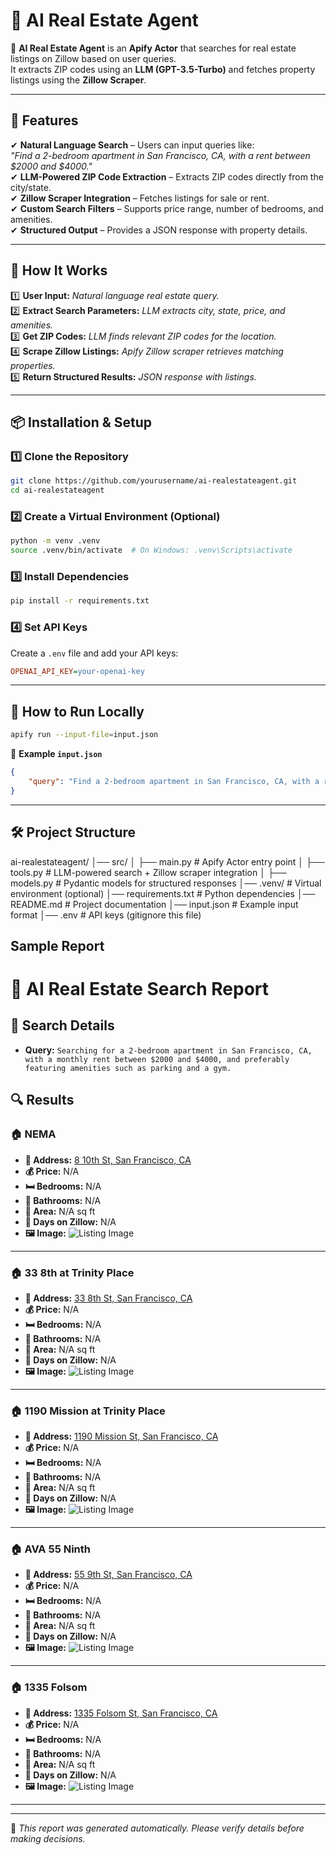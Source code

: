 # 🏡 AI Real Estate Agent

🚀 **AI Real Estate Agent** is an **Apify Actor** that searches for real estate listings on Zillow based on user queries.  
It extracts ZIP codes using an **LLM (GPT-3.5-Turbo)** and fetches property listings using the **Zillow Scraper**.

---

## 📌 **Features**
✔ **Natural Language Search** – Users can input queries like:  
   _"Find a 2-bedroom apartment in San Francisco, CA, with a rent between $2000 and $4000."_  
✔ **LLM-Powered ZIP Code Extraction** – Extracts ZIP codes directly from the city/state.  
✔ **Zillow Scraper Integration** – Fetches listings for sale or rent.  
✔ **Custom Search Filters** – Supports price range, number of bedrooms, and amenities.  
✔ **Structured Output** – Provides a JSON response with property details.  

---

## 🚀 **How It Works**
1️⃣ **User Input:** _Natural language real estate query._  
2️⃣ **Extract Search Parameters:** _LLM extracts city, state, price, and amenities._  
3️⃣ **Get ZIP Codes:** _LLM finds relevant ZIP codes for the location._  
4️⃣ **Scrape Zillow Listings:** _Apify Zillow scraper retrieves matching properties._  
5️⃣ **Return Structured Results:** _JSON response with listings._  

---

## 📦 **Installation & Setup**
### 1️⃣ Clone the Repository
```bash
git clone https://github.com/yourusername/ai-realestateagent.git
cd ai-realestateagent
```


### 2️⃣ Create a Virtual Environment (Optional)
```bash
python -m venv .venv
source .venv/bin/activate  # On Windows: .venv\Scripts\activate
```

### 3️⃣ Install Dependencies
```bash
pip install -r requirements.txt
```

### 4️⃣ Set API Keys
Create a `.env` file and add your API keys:
```ini
OPENAI_API_KEY=your-openai-key
```

---

## 🎯 **How to Run Locally**
```bash
apify run --input-file=input.json
```
📜 **Example `input.json`**
```json
{
    "query": "Find a 2-bedroom apartment in San Francisco, CA, with a rent between $2000 and $4000."
}
```

---

## 🛠 **Project Structure**



ai-realestateagent/
│── src/
│   ├── main.py         # Apify Actor entry point
│   ├── tools.py        # LLM-powered search + Zillow scraper integration
│   ├── models.py       # Pydantic models for structured responses
│── .venv/              # Virtual environment (optional)
│── requirements.txt    # Python dependencies
│── README.md           # Project documentation
│── input.json          # Example input format
│── .env                # API keys (gitignore this file)

## Sample Report 

# 🏡 AI Real Estate Search Report

## 📍 Search Details
- **Query:** `Searching for a 2-bedroom apartment in San Francisco, CA, with a monthly rent between $2000 and $4000, and preferably featuring amenities such as parking and a gym.`

## 🔍 Results

### 🏠 NEMA
- **📍 Address:** [8 10th St, San Francisco, CA](https://www.zillow.com/apartments/san-francisco-ca/nema/CjpwdL/)
- **💰 Price:** N/A
- **🛏 Bedrooms:** N/A
- **🛁 Bathrooms:** N/A
- **📏 Area:** N/A sq ft
- **📅 Days on Zillow:** N/A
- **🖼 Image:** ![Listing Image](https://photos.zillowstatic.com/fp/f042533625b95dd94fd5f2d0cbeddd3c-p_e.jpg)
---

### 🏠 33 8th at Trinity Place
- **📍 Address:** [33 8th St, San Francisco, CA](https://www.zillow.com/apartments/san-francisco-ca/33-8th-at-trinity-place/CgrBS6/)
- **💰 Price:** N/A
- **🛏 Bedrooms:** N/A
- **🛁 Bathrooms:** N/A
- **📏 Area:** N/A sq ft
- **📅 Days on Zillow:** N/A
- **🖼 Image:** ![Listing Image](https://photos.zillowstatic.com/fp/01ae778a92392c6dcf1a5755615b23d2-p_e.jpg)
---

### 🏠 1190 Mission at Trinity Place
- **📍 Address:** [1190 Mission St, San Francisco, CA](https://www.zillow.com/apartments/san-francisco-ca/1190-mission-at-trinity-place/5XjVtb/)
- **💰 Price:** N/A
- **🛏 Bedrooms:** N/A
- **🛁 Bathrooms:** N/A
- **📏 Area:** N/A sq ft
- **📅 Days on Zillow:** N/A
- **🖼 Image:** ![Listing Image](https://photos.zillowstatic.com/fp/8e5f276f8c442bff35da5d46d96648cc-p_e.jpg)
---

### 🏠 AVA 55 Ninth
- **📍 Address:** [55 9th St, San Francisco, CA](https://www.zillow.com/apartments/san-francisco-ca/ava-55-ninth/5XkH8X/)
- **💰 Price:** N/A
- **🛏 Bedrooms:** N/A
- **🛁 Bathrooms:** N/A
- **📏 Area:** N/A sq ft
- **📅 Days on Zillow:** N/A
- **🖼 Image:** ![Listing Image](https://photos.zillowstatic.com/fp/2c16630f9cdfd68a247d85f4c04e4220-p_e.jpg)
---

### 🏠 1335 Folsom
- **📍 Address:** [1335 Folsom St, San Francisco, CA](https://www.zillow.com/apartments/san-francisco-ca/1335-folsom/CkCNP7/)
- **💰 Price:** N/A
- **🛏 Bedrooms:** N/A
- **🛁 Bathrooms:** N/A
- **📏 Area:** N/A sq ft
- **📅 Days on Zillow:** N/A
- **🖼 Image:** ![Listing Image](https://photos.zillowstatic.com/fp/3fcd39d054b56c6db83b623a49b212d0-p_e.jpg)
---


---
📌 *This report was generated automatically. Please verify details before making decisions.*
    
